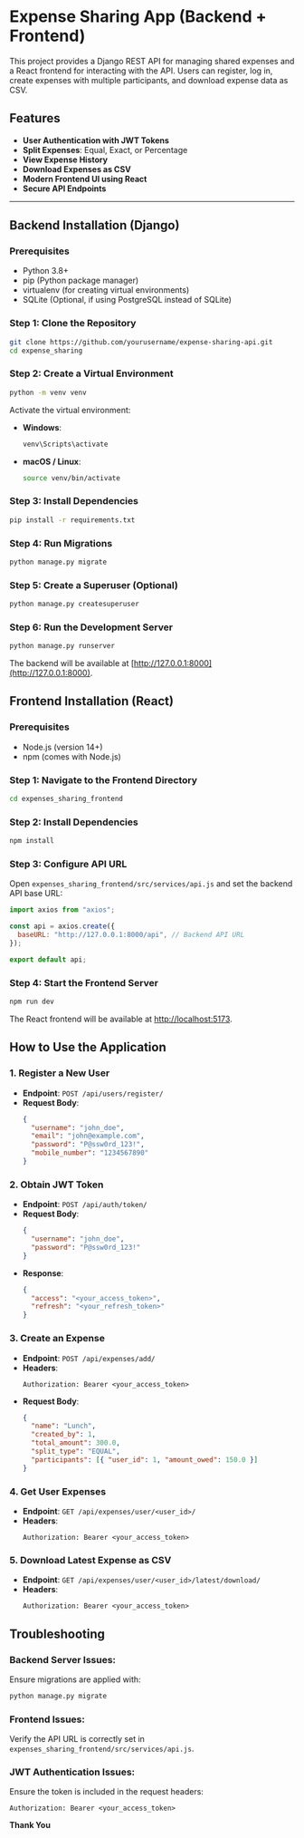 # Expense Sharing App (Backend + Frontend)

This project provides a Django REST API for managing shared expenses and a React frontend for interacting with the API. Users can register, log in, create expenses with multiple participants, and download expense data as CSV.

## Features

- **User Authentication with JWT Tokens**
- **Split Expenses**: Equal, Exact, or Percentage
- **View Expense History**
- **Download Expenses as CSV**
- **Modern Frontend UI using React**
- **Secure API Endpoints**

---

## Backend Installation (Django)

### Prerequisites

- Python 3.8+
- pip (Python package manager)
- virtualenv (for creating virtual environments)
- SQLite (Optional, if using PostgreSQL instead of SQLite)

### Step 1: Clone the Repository

```bash
git clone https://github.com/yourusername/expense-sharing-api.git
cd expense_sharing
```

### Step 2: Create a Virtual Environment

```bash
python -m venv venv
```

Activate the virtual environment:

- **Windows**:
  ```bash
  venv\Scripts\activate
  ```
- **macOS / Linux**:
  ```bash
  source venv/bin/activate
  ```

### Step 3: Install Dependencies

```bash
pip install -r requirements.txt
```

### Step 4: Run Migrations

```bash
python manage.py migrate
```

### Step 5: Create a Superuser (Optional)

```bash
python manage.py createsuperuser
```

### Step 6: Run the Development Server

```bash
python manage.py runserver
```

The backend will be available at [http://127.0.0.1:8000](http://127.0.0.1:8000).

## Frontend Installation (React)

### Prerequisites

- Node.js (version 14+)
- npm (comes with Node.js)

### Step 1: Navigate to the Frontend Directory

```bash
cd expenses_sharing_frontend
```

### Step 2: Install Dependencies

```bash
npm install
```

### Step 3: Configure API URL

Open `expenses_sharing_frontend/src/services/api.js` and set the backend API base URL:

```javascript
import axios from "axios";

const api = axios.create({
  baseURL: "http://127.0.0.1:8000/api", // Backend API URL
});

export default api;
```

### Step 4: Start the Frontend Server

```bash
npm run dev
```

The React frontend will be available at [http://localhost:5173](http://localhost:5173).

## How to Use the Application

### 1. Register a New User

- **Endpoint**: `POST /api/users/register/`
- **Request Body**:
  ```json
  {
    "username": "john_doe",
    "email": "john@example.com",
    "password": "P@ssw0rd_123!",
    "mobile_number": "1234567890"
  }
  ```

### 2. Obtain JWT Token

- **Endpoint**: `POST /api/auth/token/`
- **Request Body**:
  ```json
  {
    "username": "john_doe",
    "password": "P@ssw0rd_123!"
  }
  ```
- **Response**:
  ```json
  {
    "access": "<your_access_token>",
    "refresh": "<your_refresh_token>"
  }
  ```

### 3. Create an Expense

- **Endpoint**: `POST /api/expenses/add/`
- **Headers**:
  ```
  Authorization: Bearer <your_access_token>
  ```
- **Request Body**:
  ```json
  {
    "name": "Lunch",
    "created_by": 1,
    "total_amount": 300.0,
    "split_type": "EQUAL",
    "participants": [{ "user_id": 1, "amount_owed": 150.0 }]
  }
  ```

### 4. Get User Expenses

- **Endpoint**: `GET /api/expenses/user/<user_id>/`
- **Headers**:
  ```
  Authorization: Bearer <your_access_token>
  ```

### 5. Download Latest Expense as CSV

- **Endpoint**: `GET /api/expenses/user/<user_id>/latest/download/`
- **Headers**:
  ```
  Authorization: Bearer <your_access_token>
  ```

## Troubleshooting

### Backend Server Issues:

Ensure migrations are applied with:

```bash
python manage.py migrate
```

### Frontend Issues:

Verify the API URL is correctly set in `expenses_sharing_frontend/src/services/api.js`.

### JWT Authentication Issues:

Ensure the token is included in the request headers:

```
Authorization: Bearer <your_access_token>
```

**Thank You**

